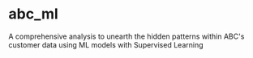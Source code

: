 # abc_ml
A comprehensive analysis to unearth the hidden patterns within ABC's customer data using ML models with Supervised Learning
